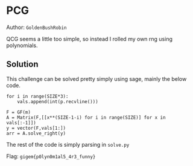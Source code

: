 # PCG

Author: `GoldenBushRobin`

QCG seems a little too simple, so instead I rolled my own rng using polynomials.

## Solution

This challenge can be solved pretty simply using sage, mainly the below code.
```
for i in range(SIZE*3):
    vals.append(int(p.recvline()))

F = GF(m)
A = Matrix(F,[[x**(SIZE-1-i) for i in range(SIZE)] for x in vals[:-1]])
y = vector(F,vals[1:])
arr = A.solve_right(y)
```
The rest of the code is simply parsing in `solve.py`

Flag: `gigem{p0lyn0m1al5_4r3_funny}`
